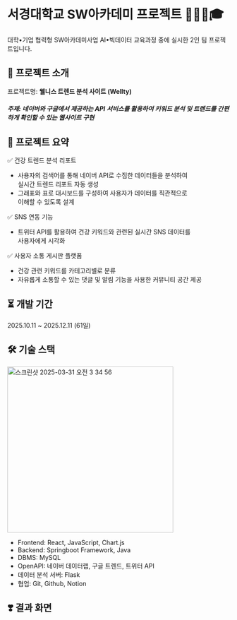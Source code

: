 # **서경대학교 SW아카데미 프로젝트 👩🏻‍💻🎓**
대학•기업 협력형 SW아카데미사업 AI•빅데이터 교육과정 중에 실시한 2인 팀 프로젝트입니다.

## **🌟 프로젝트 소개**
프로젝트명: **웰니스 트렌드 분석 사이트 (Wellty)**
##### 주제: 네이버와 구글에서 제공하는 API 서비스를 활용하여 키워드 분석 및 트렌드를 간편하게 확인할 수 있는 웹사이트 구현 

## **📌 프로젝트 요약**
✅ 건강 트렌드 분석 리포트
  - 사용자의 검색어를 통해 네이버 API로 수집한 데이터들을 분석하여<br> 실시간 트렌드 리포트 자동 생성
  - 그래표와 표로 대시보드를 구성하여 사용자가 데이터를 직관적으로<br> 이해할 수 있도록 설계

✅ SNS 연동 기능
  - 트위터 API를 활용하여 건강 키워드와 관련된 실시간 SNS 데이터를<br> 사용자에게 시각화

✅ 사용자 소통 게시판 플랫폼
  - 건강 관련 키워드를 카테고리별로 분류
  - 자유롭게 소통할 수 있는 댓글 및 알림 기능을 사용한 커뮤니티 공간 제공

## **⏳ 개발 기간**
2025.10.11 ~ 2025.12.11 (61일)

## **🛠️ 기술 스택**
<img width="376" alt="스크린샷 2025-03-31 오전 3 34 56" src="https://github.com/user-attachments/assets/ea6174ee-375f-4c78-b440-6a3365bb3b6f" />

- Frontend: React, JavaScript, Chart.js
- Backend: Springboot Framework, Java
- DBMS: MySQL
- OpenAPI: 네이버 데이터랩, 구글 트렌드, 트위터 API
- 데이터 분석 서버: Flask
- 협업: Git, Github, Notion


## **❣️ 결과 화면**



